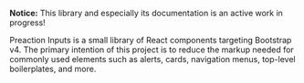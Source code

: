 **Notice:** This library and especially its documentation is an active work in progress!

Preaction Inputs is a small library of React components targeting Bootstrap v4. The primary intention of this project is to reduce the markup needed for commonly used elements such as alerts, cards, navigation menus, top-level boilerplates, and more.
